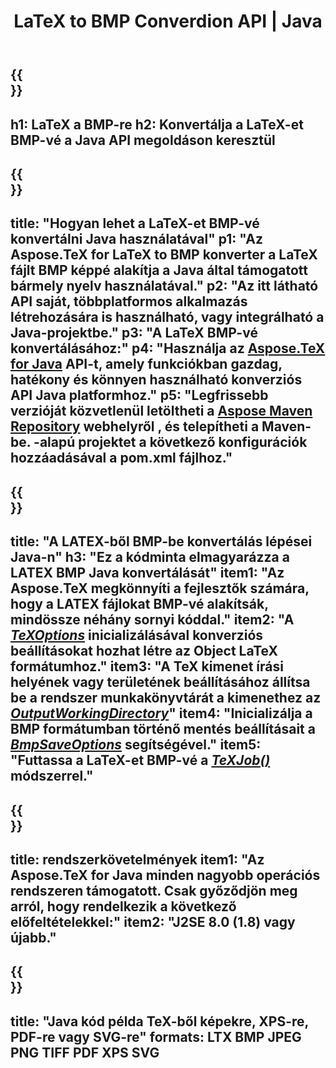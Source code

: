 ﻿---
translation: true
template: /_templates/_conversion-child-java.md
title: LaTeX to BMP Converdion API | Java
description: LaTeX BMP konvertálási funkció. Integrálja ezt a helyszíni Java-könyvtárat a projektjébe, vagy használjon többplatformos alkalmazásokat a LaTeX BMP-vé konvertálásához.
keywords: latex to bmp api java, latex2bmp integrál
url: /java/conversion/latex-to-bmp/
family: tex
platformtag: java
feature: conversion
informat: LATEX
outformat: BMP
otherformats: XPS JPEG PDF TIFF
---

{{<section banner>}}
---
h1: LaTeX a BMP-re
h2: Konvertálja a LaTeX-et BMP-vé a Java API megoldáson keresztül
---

{{<section overview>}}
---
title: "Hogyan lehet a LaTeX-et BMP-vé konvertálni Java használatával"
p1: "Az Aspose.TeX for LaTeX to BMP konverter a LaTeX fájlt BMP képpé alakítja a Java által támogatott bármely nyelv használatával."
p2: "Az itt látható API saját, többplatformos alkalmazás létrehozására is használható, vagy integrálható a Java-projektbe."
p3: "A LaTeX BMP-vé konvertálásához:"
p4: "Használja az [Aspose.TeX for Java](https://products.aspose.com/tex/java) API-t, amely funkciókban gazdag, hatékony és könnyen használható konverziós API Java platformhoz."
p5: "Legfrissebb verzióját közvetlenül letöltheti a [Aspose Maven Repository](https://repository.aspose.com/tex/) webhelyről , és telepítheti a Maven-be. -alapú projektet a következő konfigurációk hozzáadásával a pom.xml fájlhoz."
---

{{<section feature1>}}
---
title: "A LATEX-ből BMP-be konvertálás lépései Java-n"
h3: "Ez a kódminta elmagyarázza a LATEX BMP Java konvertálását"
item1: "Az Aspose.TeX megkönnyíti a fejlesztők számára, hogy a LATEX fájlokat BMP-vé alakítsák, mindössze néhány sornyi kóddal."
item2: "A [*TeXOptions*](https://reference.aspose.com/tex/java/com.aspose.tex/TeXOptions) inicializálásával konverziós beállításokat hozhat létre az Object LaTeX formátumhoz."
item3: "A TeX kimenet írási helyének vagy területének beállításához állítsa be a rendszer munkakönyvtárát a kimenethez az [*OutputWorkingDirectory*](https://reference.aspose.com/tex/java/com.aspose.tex/TeXOptions#setOutputWorkingDirectory-com.aspose.tex.IOutputWorkingDirectory-)"
item4: "Inicializálja a BMP formátumban történő mentés beállításait a [*BmpSaveOptions*](https://reference.aspose.com/tex/java/com.aspose.tex.rendering/BmpSaveOptions) segítségével."
item5: "Futtassa a LaTeX-et BMP-vé a [*TeXJob()*](https://reference.aspose.com/tex/java/com.aspose.tex/TeXJob) módszerrel."
---

{{<section feature2>}}
---
title: rendszerkövetelmények
item1: "Az Aspose.TeX for Java minden nagyobb operációs rendszeren támogatott. Csak győződjön meg arról, hogy rendelkezik a következő előfeltételekkel:"
item2: "J2SE 8.0 (1.8) vagy újabb."
---

{{<section widget>}}
---
title: "Java kód példa TeX-ből képekre, XPS-re, PDF-re vagy SVG-re"
formats: LTX BMP JPEG PNG TIFF PDF XPS SVG
---